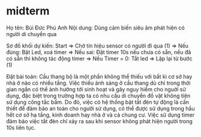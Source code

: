 # midterm
Họ tên: Bùi Đức Phú Anh
Nội dung: Dùng cảm biến siêu âm phát hiện có người di chuyển qua

Sơ đồ khối dự kiến:
Start => Chờ tín hiệu sensor có người đi qua (1)
=> Nếu đúng: Bật Led, xoá timer    => Nếu sai: Đặt timer 10s nếu chưa có sẵn, nếu đã có sẵn thì không tác động timer
=> Nếu Timer = 0: Tắt led
=> Lặp lại từ bước (1)

Đặt bài toán:
Cầu thang bộ là một phần không thể thiếu với bất kì cơ sở hay nhà ở nào có nhiều tầng. Việc thiếu ánh sáng ở cầu thang dù chỉ trong thời gian ngắn có thể ảnh hưởng tới sinh hoạt và gây nguy hiểm cho nguời sử dụng, đặc biệt trong trường hợp ta có nhu cầu di chuyển đồ vật không tiện sử dụng công tắc bấm. Do đó, việc có hệ thống bật tắt đèn tự động là cần thiết để đảm bảo an toàn cho người sử dụng, có thể được sử dụng trong hầu hết cơ sở hạ tầng, kinh doanh hay nhà ở và cả chung cư. Việc sử dụng timer đảm bảo việc tắt đèn chỉ xảy ra sau khi sensor không phát hiện người trong 10s liên tục.
